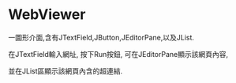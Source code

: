 # WebViewer

一圖形介面,含有JTextField,JButton,JEditorPane,以及JList.

在JTextField輸入網址, 按下Run按鈕, 可在JEditorPane顯示該網頁內容,

並在JList區顯示該網頁內含的超連結.
